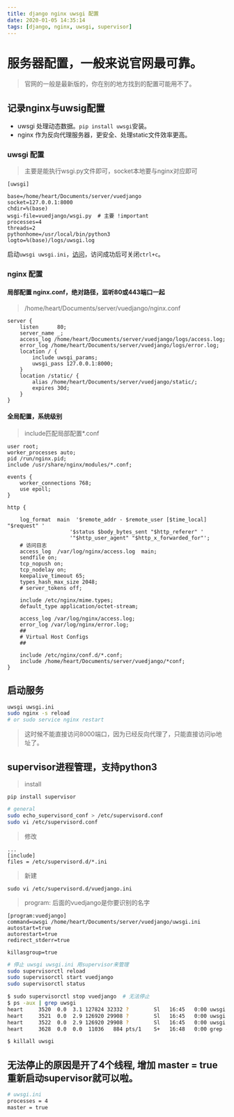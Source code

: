 ```yaml
---
title: django nginx uwsgi 配置
date: 2020-01-05 14:35:14
tags: [django, nginx, uwsgi, supervisor]
---
```


# 服务器配置，一般来说官网最可靠。

>官网的一般是最新版的，你在别的地方找到的配置可能用不了。

## 记录nginx与uwsig配置

- uwsgi 处理动态数据。`pip install uwsgi`安装。
- nginx 作为反向代理服务器，更安全、处理static文件效率更高。

### uwsgi 配置

>主要是能执行wsgi.py文件即可，socket本地要与nginx对应即可

```
[uwsgi]

base=/home/heart/Documents/server/vuedjango
socket=127.0.0.1:8000
chdir=%(base)
wsgi-file=vuedjango/wsgi.py  # 主要 !important
processes=4
threads=2
pythonhome=/usr/local/bin/python3
logto=%(base)/logs/uwsgi.log
```

启动`uwsgi uwsgi.ini`，[访问](http://127.0.0.1:8000)，访问成功后可关闭`ctrl+c`。

### nginx 配置

#### 局部配置 nginx.conf，绝对路径，监听80或443端口一起

>/home/heart/Documents/server/vuedjango/nginx.conf

```
server {
    listen      80;
    server_name _;
    access_log /home/heart/Documents/server/vuedjango/logs/access.log;
    error_log /home/heart/Documents/server/vuedjango/logs/error.log;
    location / {
        include uwsgi_params;
        uwsgi_pass 127.0.0.1:8000;
    }
    location /static/ {
        alias /home/heart/Documents/server/vuedjango/static/;
        expires 30d;
    }
}
```

#### 全局配置，系统级别

>include匹配局部配置*.conf

```
user root;
worker_processes auto;
pid /run/nginx.pid;
include /usr/share/nginx/modules/*.conf;

events {
    worker_connections 768;
    use epoll;
}

http {

    log_format  main  '$remote_addr - $remote_user [$time_local] "$request" '
                    '$status $body_bytes_sent "$http_referer" '
                    '"$http_user_agent" "$http_x_forwarded_for"';
    # 访问日志
    access_log  /var/log/nginx/access.log  main;
    sendfile on;
    tcp_nopush on;
    tcp_nodelay on;
    keepalive_timeout 65;
    types_hash_max_size 2048;
    # server_tokens off;

    include /etc/nginx/mime.types;
    default_type application/octet-stream;

    access_log /var/log/nginx/access.log;
    error_log /var/log/nginx/error.log;
    ##
    # Virtual Host Configs
    ##

    include /etc/nginx/conf.d/*.conf;
    include /home/heart/Documents/server/vuedjango/*conf;
}
```

## 启动服务

```bash
uwsgi uwsgi.ini
sudo nginx -s reload
# or sudo service nginx restart
```

>这时候不能直接访问8000端口，因为已经反向代理了，只能直接访问ip地址了。

## supervisor进程管理，支持python3

>install

`pip install supervisor`

```bash
# general
sudo echo_supervisord_conf > /etc/supervisord.conf
sudo vi /etc/supervisord.conf
```

>修改

```
...
[include]
files = /etc/supervisord.d/*.ini
```

>新建

`sudo vi /etc/supervisord.d/vuedjango.ini`

>program: 后面的vuedjango是你要识别的名字
```
[program:vuedjango]
command=uwsgi /home/heart/Documents/server/vuedjango/uwsgi.ini
autostart=true
autorestart=true
redirect_stderr=true

killasgroup=true 
```

```bash
# 停止 uwsgi uwsgi.ini 用supervisor来管理
sudo supervisorctl reload
sudo supervisorctl start vuedjango
sudo supervisorctl status
```

```bash
$ sudo supervisorctl stop vuedjango  # 无法停止
$ ps -aux | grep uwsgi
heart     3520  0.0  3.1 127824 32332 ?        Sl   16:45   0:00 uwsgi /home/heart/Documents/server/vuedjango/uwsgi.ini
heart     3521  0.0  2.9 126920 29908 ?        Sl   16:45   0:00 uwsgi /home/heart/Documents/server/vuedjango/uwsgi.ini
heart     3522  0.0  2.9 126920 29908 ?        Sl   16:45   0:00 uwsgi /home/heart/Documents/server/vuedjango/uwsgi.ini
heart     3628  0.0  0.0  11036   884 pts/1    S+   16:48   0:00 grep --color=auto --exclude-dir=.bzr --exclude-dir=CVS --exclude-dir=.git --exclude-dir=.hg --exclude-dir=.svn uwsgi

$ killall uwsgi
```

## 无法停止的原因是开了4个线程, 增加 master = true 重新启动supervisor就可以啦。
```bash
# uwsgi.ini
processes = 4
master = true
```
